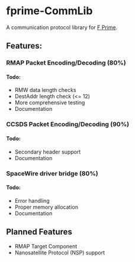 # fprime-CommLib

A communication protocol library for [F Prime](https://github.com/nasa/fprime).

## Features:
### RMAP Packet Encoding/Decoding (80%)
#### Todo:
* RMW data length checks
* DestAddr length check (<= 12)
* More comprehensive testing
* Documentation

### CCSDS Packet Encoding/Decoding (90%)
#### Todo:
* Secondary header support
* Documentation

### SpaceWire driver bridge (80%)
#### Todo:
* Error handling
* Proper memory allocation
* Documentation

## Planned Features
* RMAP Target Component
* Nanosatellite Protocol (NSP) support
